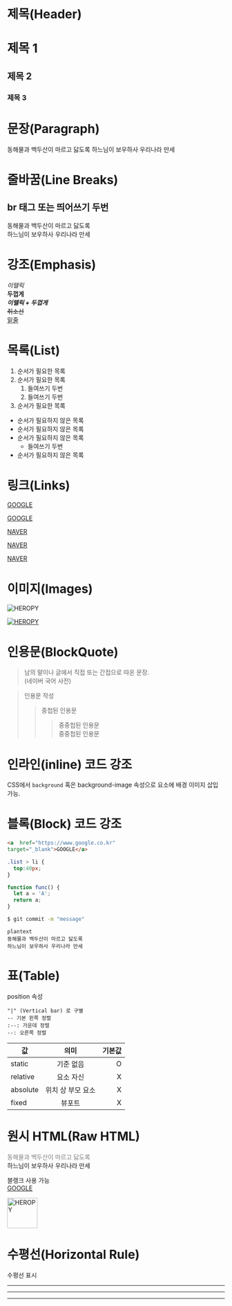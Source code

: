 # 제목(Header)

# 제목 1
## 제목 2
### 제목 3

# 문장(Paragraph)

동해물과 백두산이 마르고 닳도록
하느님이 보우하사 우리나라 만세 

# 줄바꿈(Line Breaks)

## br 태그 또는 띄어쓰기 두번 

동해물과 백두산이 마르고 닳도록  
하느님이 보우하사 우리나라 만세 

# 강조(Emphasis)

_이텔릭_  
**두껍게**  
**_이텔릭 + 두껍게_**  
~~취소선~~  
<u>밑줄</u>

# 목록(List)

1. 순서가 필요한 목록
1. 순서가 필요한 목록
    1. 들여쓰기 두번
    1. 들여쓰기 두번
1. 순서가 필요한 목록

- 순서가 필요하지 않은 목록
- 순서가 필요하지 않은 목록
- 순서가 필요하지 않은 목록
    - 들여쓰기 두번
- 순서가 필요하지 않은 목록

# 링크(Links)
<!-- [주소이름](주소) -->
<a  href="https://google.com">GOOGLE</a>

[GOOGLE](https://google.com)

<a  href="https://naver.com" 
title="NAVER로 이동!">NAVER</a>

<!-- [주소이름](주소)"타이틀 입력" -->
[NAVER](https://naver.com "NAVER로 이동!")

<a  href="https://naver.com" 
title="NAVER로 이동!" 
target="_blank">NAVER</a>

# 이미지(Images)
<!-- ![대체텍스트](링크) -->

![HEROPY](https://heropy.blog/css/images/logo.png)

<!-- 사진으로 링크이동 -->
[![HEROPY](https://heropy.blog/css/images/logo.png)](https://heropy.blog/)

# 인용문(BlockQuote)

> 남의 말이나 글에서 직접 또는 간접으로 따온 문장.  
> (네이버 국어 사전)

>인용문 작성
>> 중첩된 인용문
>>> 중중첩된 인용문  
>>> 중중첩된 인용문

# 인라인(inline) 코드 강조
<!-- ` (백틱) 사용 -->

CSS에서 `background` 혹은
background-image 속성으로 요소에 배경 이미지 삽입 가능.

# 블록(Block) 코드 강조

```html
<a  href="https://www.google.co.kr" 
target="_blank">GOOGLE</a>
```

```css
.list > li {
  top:40px;
}
```

```javascript
function func() {
  let a = 'A';
  return a;
}
```

```bash
$ git commit -m "message"
```

```plantext
plantext
동해물과 백두산이 마르고 닳도록
하느님이 보우하사 우리나라 만세
```

# 표(Table)

position 속성
```plantext
"|" (Vertical bar) 로 구별
-- 기본 왼쪽 정렬
:--: 가운데 정렬
--: 오른쪽 정렬
```

값 | 의미 | 기본값
-- | :--: | --:
static | 기준 없음 | O
relative | 요소 자신 | X
absolute | 위치 상 부모 요소 | X
fixed | 뷰포트 | X

# 원시 HTML(Raw HTML)

<span style="color: grey">동해물과 백두산이 마르고 닳도록</span><br />
하느님이 보우하사 우리나라 만세

블랭크 사용 가능  
<a  href="https://www.google.co.kr" 
target="_blank">GOOGLE</a>

<img width="70" src="https://heropy.blog/css/images/logo.png"
alt="HEROPY" />

# 수평선(Horizontal Rule)

수평선 표시

---

***

___